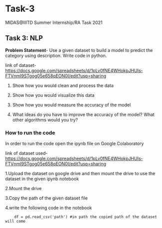 # Task-3

MIDAS@IIITD Summer Internship/RA Task 2021

## Task 3: NLP
**Problem Statement**- Use a given dataset to build a model to predict the category using description. Write code in python.

link of dataset-
https://docs.google.com/spreadsheets/d/1pLv0fNE4WHokpJHUIs-FTVnmI9STgog05e658qEON0I/edit?usp=sharing

1. Show how you would clean and process the data

2. Show how you would visualize this data

3. Show how you would measure the accuracy of the model

4. What ideas do you have to improve the accuracy of the model? What other algorithms would you try?

### How to run the code

In order to run the code open the ipynb file on Google Colaboratory

link of dataset used-
https://docs.google.com/spreadsheets/d/1pLv0fNE4WHokpJHUIs-FTVnmI9STgog05e658qEON0I/edit?usp=sharing

1.Upload the dataset on google drive and then mount the drive to use the dataset in the given ipynb notebook

2.Mount the drive

3.Copy the path of the given dataset file

4.write the following code in the notebook

        df = pd.read_csv('path') #in path the copied path of the dataset will come    
